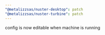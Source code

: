 ```yaml
---
"@metalizzsas/nuster-desktop": patch
"@metalizzsas/nuster-turbine": patch
---
```


config is now editable when machine is running

